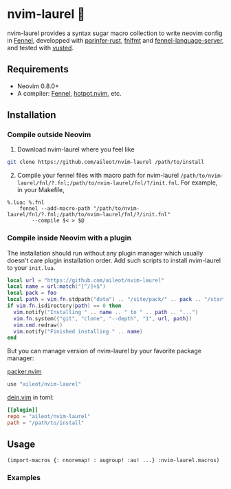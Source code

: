 # nvim-laurel 🌿

nvim-laurel provides a syntax sugar macro collection to write neovim config in
[Fennel][Fennel], developped with [parinfer-rust][parinfer-rust],
[fnlfmt][fnlfmt] and [fennel-language-server][fennel-language-server], and
tested with [vusted][vusted].

## Requirements

- Neovim 0.8.0+
- A compiler: [Fennel][Fennel], [hotpot.nvim][hotpot.nvim], etc.

## Installation

### Compile outside Neovim

1. Download nvim-laurel where you feel like

```sh
git clone https://github.com/aileot/nvim-laurel /path/to/install
```

2. Compile your fennel files with macro path for nvim-laurel
   `/path/to/nvim-laurel/fnl/?.fnl;/path/to/nvim-laurel/fnl/?/init.fnl`. For
   example, in your Makefile,

```make
%.lua: %.fnl
	fennel --add-macro-path "/path/to/nvim-laurel/fnl/?.fnl;/path/to/nvim-laurel/fnl/?/init.fnl"
		--compile $< > $@
```

### Compile inside Neovim with a plugin

The installation should run without any plugin manager which usually doesn't
care plugin installation order. Add such scripts to install nvim-laurel to your
`init.lua`.

```lua
local url = "https://github.com/aileot/nvim-laurel"
local name = url:match("[^/]+$")
local pack = foo
local path = vim.fn.stdpath("data") .. "/site/pack/" .. pack .. "/start/" .. name
if vim.fn.isdirectory(path) == 0 then
  vim.notify("Installing " .. name .. " to " .. path .. "...")
  vim.fn.system({"git", "clone", "--depth", "1", url, path})
  vim.cmd.redraw()
  vim.notify("Finished installing " .. name)
end
```

But you can manage version of nvim-laurel by your favorite package manager:

[packer.nvim](https://github.com/wbthomason/packer.nvim)

```lua
use "aileot/nvim-laurel"
```

[dein.vim](https://github.com/Shougo/dein.vim) in toml:

```toml
[[plugin]]
repo = "aileot/nvim-laurel"
path = "/path/to/install"
```

## Usage

```fennel
(import-macros {: nnoremap! : augroup! :au! ...} :nvim-laurel.macros)
```

### Examples

[Fennel]: https://github.com/bakpakin/Fennel
[parinfer-rust]: https://github.com/eraserhd/parinfer-rust
[fnlfmt]: https://git.sr.ht/~technomancy/fnlfmt
[fennel-language-server]: https://github.com/rydesun/fennel-language-server
[vusted]: https://github.com/notomo/vusted
[hotpot.nvim]: https://github.com/rktjmp/hotpot.nvim
